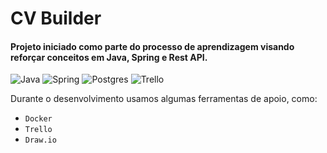 # CV Builder
<h4>Projeto iniciado como parte do processo de aprendizagem visando reforçar conceitos em Java, Spring e Rest API.</h4>

![Java](https://img.shields.io/badge/java-%23ED8B00.svg?style=for-the-badge&logo=openjdk&logoColor=white)
![Spring](https://img.shields.io/badge/spring-%236DB33F.svg?style=for-the-badge&logo=spring&logoColor=white)
![Postgres](https://img.shields.io/badge/postgres-%23316192.svg?style=for-the-badge&logo=postgresql&logoColor=white)
![Trello](https://img.shields.io/badge/Trello-0052CC?style=for-the-badge&logo=trello&logoColor=white)


Durante o desenvolvimento usamos algumas ferramentas de apoio, como:
* <code class="lang-markdown">Docker</code>
* <code class="lang-markdown">Trello</code>
* <code class="lang-markdown">Draw.io</code>
